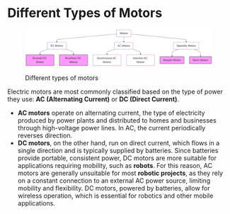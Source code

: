 # Different Types of Motors

<figure><img src="../../.gitbook/assets/image (3) (1) (1) (1).png" alt=""><figcaption><p>Different types of motors</p></figcaption></figure>

Electric motors are most commonly classified based on the type of power they use: **AC (Alternating Current)** or **DC (Direct Current)**.

* **AC motors** operate on alternating current, the type of electricity produced by power plants and distributed to homes and businesses through high-voltage power lines. In AC, the current periodically reverses direction.
* **DC motors**, on the other hand, run on direct current, which flows in a single direction and is typically supplied by batteries. Since batteries provide portable, consistent power, DC motors are more suitable for applications requiring mobility, such as **robots**. For this reason, AC motors are generally unsuitable for most **robotic projects**, as they rely on a constant connection to an external AC power source, limiting mobility and flexibility. DC motors, powered by batteries, allow for wireless operation, which is essential for robotics and other mobile applications.
